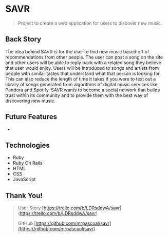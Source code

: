 # SAVR

> Project to create a web application for users to discover new music.


## Back Story

The idea behind SAVR is for the user to find new music based off of recommendations from other people. The user can post a song on the site and other users will be able to reply back with a related song they believe that user would enjoy. Users will be introduced to songs and artists from people with similar tastes that understand what that person is looking for. This can also reduce the length of time it takes if you were to test out a library of songs generated from algorithms of digital music services like Pandora and Spotify. SAVR wants to become a social network that builds trust within its community and to provide them with the best way of discovering new music.


## Future Features
- 

## Technologies
- Ruby
- Ruby On Rails
- HTML
- CSS
- JavaScript


## Thank You!

> User Story [https://trello.com/b/LDRsddwA/savr] (https://trello.com/b/LDRsddwA/savr)
> 
> GitHub [https://github.com/mrpascual/savr](https://github.com/mrpascual/savr)
